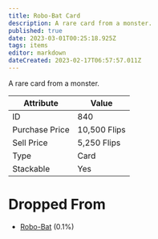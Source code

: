 ```yaml
---
title: Robo-Bat Card
description: A rare card from a monster.
published: true
date: 2023-03-01T00:25:18.925Z
tags: items
editor: markdown
dateCreated: 2023-02-17T06:57:57.011Z
---
```


A rare card from a monster.

|Attribute|Value|
|-|-|
|ID|840|
|Purchase Price|10,500 Flips|
|Sell Price|5,250 Flips|
|Type|Card|
|Stackable|Yes|


# Dropped From
 * [Robo-Bat](/monsters/robo-bat) (0.1%)
